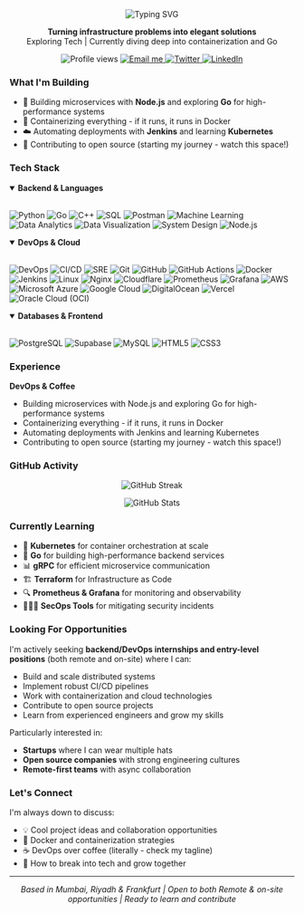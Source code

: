 <div align="center">
  <img src="https://readme-typing-svg.demolab.com?font=Fira+Code&pause=1000&color=2E9EFF&center=true&vCenter=true&width=435&lines=Hamza+Shaikh;Backend+Developer+%2F+DevOps+Engineer;Building+scalable+systems" alt="Typing SVG" />
</div>

<p align="center">
  <strong>Turning infrastructure problems into elegant solutions</strong><br>
  Exploring Tech | Currently diving deep into containerization and Go
</p>

<p align="center">
  <img src="https://komarev.com/ghpvc/?username=Raynzler&label=Profile%20views&color=0e75b6&style=flat" alt="Profile views" />
  <a href="mailto:er.hamzashaikh@gmail.com">
    <img src="https://img.shields.io/badge/Email-Contact%20Me-EA4335?style=for-the-badge&logo=gmail&logoColor=white" alt="Email me" />
  </a>
  <a href="https://twitter.com/shamza31">
    <img src="https://img.shields.io/badge/Twitter-@shamza31-1DA1F2?style=for-the-badge&logo=twitter&logoColor=white" alt="Twitter" />
  </a>
  <a href="https://www.linkedin.com/in/hamza-shaikh-960608220/">
    <img src="https://img.shields.io/badge/LinkedIn-Connect-0A66C2?style=for-the-badge&logo=linkedin&logoColor=white" alt="LinkedIn" />
  </a>
</p>

### What I'm Building

- 🔨 Building microservices with **Node.js** and exploring **Go** for high-performance systems
- 🐳 Containerizing everything - if it runs, it runs in Docker
- ☁️ Automating deployments with **Jenkins** and learning **Kubernetes**
- 🌱 Contributing to open source (starting my journey - watch this space!)

### Tech Stack

<details open>
  <summary><b>Backend & Languages</b></summary>
  <br>

  ![Python](https://img.shields.io/badge/Python-3776AB?style=for-the-badge&logo=python&logoColor=white)
  ![Go](https://img.shields.io/badge/Go-00ADD8?style=for-the-badge&logo=go&logoColor=white)
  ![C++](https://img.shields.io/badge/C++-00599C?style=for-the-badge&logo=c%2B%2B&logoColor=white)
  ![SQL](https://img.shields.io/badge/SQL-025E8C?style=for-the-badge&logo=postgresql&logoColor=white)
  ![Postman](https://img.shields.io/badge/Postman-FF6C37?style=for-the-badge&logo=postman&logoColor=white)
  ![Machine Learning](https://img.shields.io/badge/Machine%20Learning-2D6CDF?style=for-the-badge)
  ![Data Analytics](https://img.shields.io/badge/Data%20Analytics-1F8A70?style=for-the-badge)
  ![Data Visualization](https://img.shields.io/badge/Data%20Visualization-F39C12?style=for-the-badge)
  ![System Design](https://img.shields.io/badge/System%20Design-8A2BE2?style=for-the-badge)
  ![Node.js](https://img.shields.io/badge/Node.js-339933?style=for-the-badge&logo=node.js&logoColor=white)
</details>

<details open>
  <summary><b>DevOps & Cloud</b></summary>
  <br>

  ![DevOps](https://img.shields.io/badge/DevOps-0A66C2?style=for-the-badge)
  ![CI/CD](https://img.shields.io/badge/CI%2FCD-FF6F00?style=for-the-badge)
  ![SRE](https://img.shields.io/badge/SRE-4B5563?style=for-the-badge)
  ![Git](https://img.shields.io/badge/Git-F05032?style=for-the-badge&logo=git&logoColor=white)
  ![GitHub](https://img.shields.io/badge/GitHub-181717?style=for-the-badge&logo=github&logoColor=white)
  ![GitHub Actions](https://img.shields.io/badge/GitHub%20Actions-2088FF?style=for-the-badge&logo=githubactions&logoColor=white)
  ![Docker](https://img.shields.io/badge/Docker-2496ED?style=for-the-badge&logo=docker&logoColor=white)
  ![Jenkins](https://img.shields.io/badge/Jenkins-D24939?style=for-the-badge&logo=jenkins&logoColor=white)
  ![Linux](https://img.shields.io/badge/Linux-FCC624?style=for-the-badge&logo=linux&logoColor=000)
  ![Nginx](https://img.shields.io/badge/Nginx-009639?style=for-the-badge&logo=nginx&logoColor=white)
  ![Cloudflare](https://img.shields.io/badge/Cloudflare-F38020?style=for-the-badge&logo=cloudflare&logoColor=white)
  ![Prometheus](https://img.shields.io/badge/Prometheus-E6522C?style=for-the-badge&logo=prometheus&logoColor=white)
  ![Grafana](https://img.shields.io/badge/Grafana-F46800?style=for-the-badge&logo=grafana&logoColor=white)
  ![AWS](https://img.shields.io/badge/AWS-232F3E?style=for-the-badge&logo=amazon-aws&logoColor=white)
  ![Microsoft Azure](https://img.shields.io/badge/Microsoft%20Azure-0078D4?style=for-the-badge&logo=microsoftazure&logoColor=white)
  ![Google Cloud](https://img.shields.io/badge/Google%20Cloud-4285F4?style=for-the-badge&logo=googlecloud&logoColor=white)
  ![DigitalOcean](https://img.shields.io/badge/DigitalOcean-0080FF?style=for-the-badge&logo=digitalocean&logoColor=white)
  ![Vercel](https://img.shields.io/badge/Vercel-000000?style=for-the-badge&logo=vercel&logoColor=white)
  ![Oracle Cloud (OCI)](https://img.shields.io/badge/Oracle%20Cloud%20(OCI)-F80000?style=for-the-badge&logo=oracle&logoColor=white)
</details>

<details open>
  <summary><b>Databases & Frontend</b></summary>
  <br>

  ![PostgreSQL](https://img.shields.io/badge/PostgreSQL-4169E1?style=for-the-badge&logo=postgresql&logoColor=white)
  ![Supabase](https://img.shields.io/badge/Supabase-3ECF8E?style=for-the-badge&logo=supabase&logoColor=white)
  ![MySQL](https://img.shields.io/badge/MySQL-4479A1?style=for-the-badge&logo=mysql&logoColor=white)
  ![HTML5](https://img.shields.io/badge/HTML5-E34F26?style=for-the-badge&logo=html5&logoColor=white)
  ![CSS3](https://img.shields.io/badge/CSS3-1572B6?style=for-the-badge&logo=css3&logoColor=white)
</details>

### Experience

**DevOps & Coffee**
- Building microservices with Node.js and exploring Go for high-performance systems
- Containerizing everything - if it runs, it runs in Docker
- Automating deployments with Jenkins and learning Kubernetes
- Contributing to open source (starting my journey - watch this space!)

### GitHub Activity

<p align="center">
  <img src="https://github-readme-streak-stats.herokuapp.com/?user=raynzler&theme=tokyonight&hide_border=true" alt="GitHub Streak" />
</p>

<p align="center">
  <img src="https://github-readme-stats.vercel.app/api?username=raynzler&show_icons=true&theme=tokyonight&hide_border=true" alt="GitHub Stats" />
</p>

### Currently Learning

- 🎯 **Kubernetes** for container orchestration at scale
- 🔧 **Go** for building high-performance backend services  
- 📊 **gRPC** for efficient microservice communication
- 🏗️ **Terraform** for Infrastructure as Code
- 🔍 **Prometheus & Grafana** for monitoring and observability
- 🧑🏼‍💻 **SecOps Tools** for mitigating security incidents

### Looking For Opportunities

I'm actively seeking **backend/DevOps internships and entry-level positions** (both remote and on-site) where I can:
- Build and scale distributed systems
- Implement robust CI/CD pipelines
- Work with containerization and cloud technologies
- Contribute to open source projects
- Learn from experienced engineers and grow my skills

Particularly interested in:
- **Startups** where I can wear multiple hats
- **Open source companies** with strong engineering cultures
- **Remote-first teams** with async collaboration

### Let's Connect

I'm always down to discuss:
- 💡 Cool project ideas and collaboration opportunities
- 🐳 Docker and containerization strategies
- ☕ DevOps over coffee (literally - check my tagline)
- 🚀 How to break into tech and grow together

---

<p align="center">
  <i>Based in Mumbai, Riyadh & Frankfurt | Open to both Remote & on-site opportunities | Ready to learn and contribute</i>
</p>
